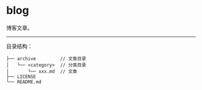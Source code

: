 # blog

博客文章。

***

目录结构：

```
├── archive         // 文章目录
│   └── <category>  // 分类目录
│       └── xxx.md  // 文章
├── LICENSE
└── README.md
```


